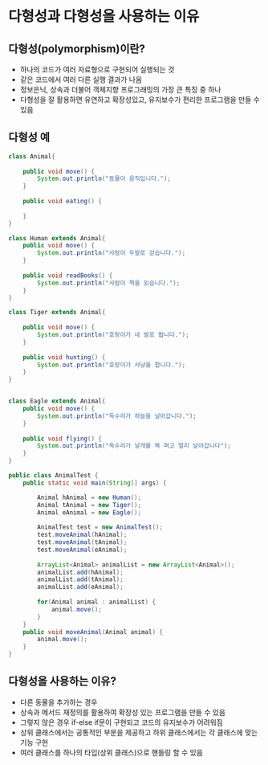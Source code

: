 # 다형성과 다형성을 사용하는 이유
## 다형성(polymorphism)이란?
- 하나의 코드가 여러 자료형으로 구현되어 실행되는 것
- 같은 코드에서 여러 다른 실행 결과가 나옴
- 정보은닉, 상속과 더불어 객체지향 프로그래밍의 가장 큰 특징 중 하나
- 다형성을 잘 활용하면 유연하고 확장성있고, 유지보수가 편리한 프로그램을 만들 수 있음

## 다형성 예
```java
class Animal{
	
	public void move() {
		System.out.println("동물이 움직입니다.");
	}
	
	public void eating() {
		
	}
}

class Human extends Animal{
	public void move() {
		System.out.println("사람이 두발로 걷습니다.");
	}
	
	public void readBooks() {
		System.out.println("사람이 책을 읽습니다.");
	}
}

class Tiger extends Animal{
	
	public void move() {
		System.out.println("호랑이가 네 발로 뜁니다.");
	}
	
	public void hunting() {
		System.out.println("호랑이가 사냥을 합니다.");
	}
}


class Eagle extends Animal{
	public void move() {
		System.out.println("독수리가 하늘을 날아갑니다.");
	}
	
	public void flying() {
		System.out.println("독수리가 날개를 쭉 펴고 멀리 날아갑니다");
	}
}

public class AnimalTest {
	public static void main(String[] args) {

		Animal hAnimal = new Human();
		Animal tAnimal = new Tiger();
		Animal eAnimal = new Eagle();
		
		AnimalTest test = new AnimalTest();
		test.moveAnimal(hAnimal);
		test.moveAnimal(tAnimal);
		test.moveAnimal(eAnimal);
		
		ArrayList<Animal> animalList = new ArrayList<Animal>();
		animalList.add(hAnimal);
		animalList.add(tAnimal);
		animalList.add(eAnimal);
		
		for(Animal animal : animalList) {
			animal.move();
		}
	}	
	public void moveAnimal(Animal animal) {
		animal.move();
	}
}
```

## 다형성을 사용하는 이유?
- 다른 동물을 추가하는 경우
- 상속과 메서드 재정의를 활용하여 확장성 있는 프로그램을 만들 수 있음
- 그렇지 않은 경우 if-else if문이 구현되고 코드의 유지보수가 어려워짐
- 상위 클래스에서는 공통적인 부분을 제공하고 하위 클래스에서는 각 클래스에 맞는 기능 구현
- 여러 클래스를 하나의 타입(상위 클래스)으로 핸들링 할 수 있음
